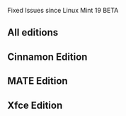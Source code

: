 Fixed Issues since Linux Mint 19 BETA

All editions
------------

Cinnamon Edition
----------------

MATE Edition
------------

Xfce Edition
------------
